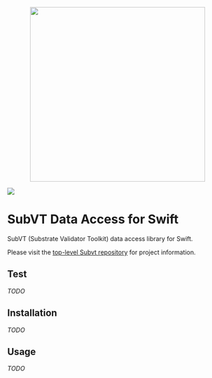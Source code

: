 <p align="center">
    <img width="400" src="https://raw.githubusercontent.com/helikon-labs/subvt/main/assets/design/logo/subvt_logo_blue.png">
</p>

![](https://github.com/helikon-labs/subvt-data-ios/actions/workflows/swift_test.yml/badge.svg)

# SubVT Data Access for Swift

SubVT (Substrate Validator Toolkit) data access library for Swift.

Please visit the [top-level Subvt repository](https://github.com/helikon-labs/subvt) for project information.

## Test

_TODO_

## Installation

_TODO_

## Usage

_TODO_

